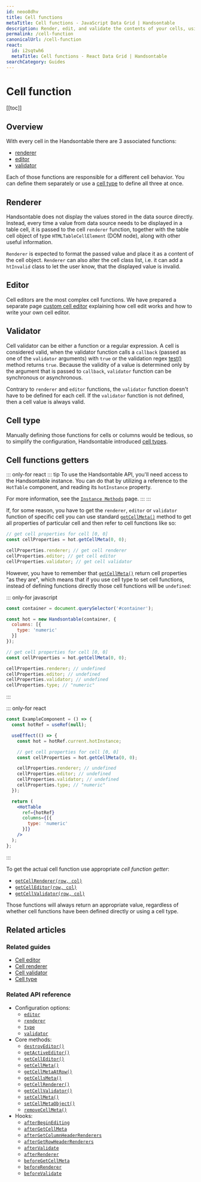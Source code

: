 ```yaml
---
id: neoo8dhv
title: Cell functions
metaTitle: Cell functions - JavaScript Data Grid | Handsontable
description: Render, edit, and validate the contents of your cells, using Handsontable's cell functions. Quickly set up your cell, using cell types.
permalink: /cell-function
canonicalUrl: /cell-function
react:
  id: i2sqtwh6
  metaTitle: Cell functions - React Data Grid | Handsontable
searchCategory: Guides
---
```


# Cell function

[[toc]]

## Overview

With every cell in the Handsontable there are 3 associated functions:

* [renderer](#renderer)
* [editor](#editor)
* [validator](#validator)

Each of those functions are responsible for a different cell behavior. You can define them separately or use a [cell type](#cell-type) to define all three at once.

## Renderer

Handsontable does not display the values stored in the data source directly. Instead, every time a value from data source needs to be displayed in a table cell, it is passed to the cell `renderer` function, together with the table cell object of type `HTMLTableCellElement` (DOM node), along with other useful information.

`Renderer` is expected to format the passed value and place it as a content of the cell object. `Renderer` can also alter the cell class list, i.e. it can add a `htInvalid` class to let the user know, that the displayed value is invalid.

## Editor

Cell editors are the most complex cell functions. We have prepared a separate page [custom cell editor](@/guides/cell-functions/cell-editor.md) explaining how cell edit works and how to write your own cell editor.

## Validator

Cell validator can be either a function or a regular expression. A cell is considered valid, when the validator function calls a `callback` (passed as one of the `validator` arguments) with `true` or the validation regex [test()](https://developer.mozilla.org/en-US/docs/Web/JavaScript/Reference/Global_Objects/RegExp/test) method returns `true`. Because the validity of a value is determined only by the argument that is passed to `callback`, `validator` function can be synchronous or asynchronous.

Contrary to `renderer` and `editor` functions, the `validator` function doesn't have to be defined for each cell. If the `validator` function is not defined, then a cell value is always valid.

## Cell type

Manually defining those functions for cells or columns would be tedious, so to simplify the configuration, Handsontable introduced [cell types](@/guides/cell-types/cell-type.md).

## Cell functions getters

::: only-for react
::: tip
To use the Handsontable API, you'll need access to the Handsontable instance. You can do that by utilizing a reference to the `HotTable` component, and reading its `hotInstance` property.

For more information, see the [`Instance Methods`](@/guides/getting-started/react-methods.md) page.
:::
:::

If, for some reason, you have to get the `renderer`, `editor` or `validator` function of specific cell you can use standard [`getCellMeta()`](@/api/core.md#getcellmeta) method to get all properties of particular cell and then refer to cell functions like so:

```js
// get cell properties for cell [0, 0]
const cellProperties = hot.getCellMeta(0, 0);

cellProperties.renderer; // get cell renderer
cellProperties.editor; // get cell editor
cellProperties.validator; // get cell validator
```

However, you have to remember that [`getCellMeta()`](@/api/core.md#getcellmeta) return cell properties "as they are", which means that if you use cell type to set cell functions, instead of defining functions directly those cell functions will be `undefined`:

::: only-for javascript
```js
const container = document.querySelector('#container');

const hot = new Handsontable(container, {
  columns: [{
    type: 'numeric'
  }]
});

// get cell properties for cell [0, 0]
const cellProperties = hot.getCellMeta(0, 0);

cellProperties.renderer; // undefined
cellProperties.editor; // undefined
cellProperties.validator; // undefined
cellProperties.type; // "numeric"
```
:::

::: only-for react
```jsx
const ExampleComponent = () => {
  const hotRef = useRef(null);

  useEffect(() => {
    const hot = hotRef.current.hotInstance;

    // get cell properties for cell [0, 0]
    const cellProperties = hot.getCellMeta(0, 0);

    cellProperties.renderer; // undefined
    cellProperties.editor; // undefined
    cellProperties.validator; // undefined
    cellProperties.type; // "numeric"
  });

  return (
    <HotTable
      ref={hotRef}
      columns={[{
        type: 'numeric'
      }]}
    />
  );
};
```
:::

To get the actual cell function use appropriate _cell function getter_:

* [`getCellRenderer(row, col)`](@/api/core.md#getcellrenderer)
* [`getCellEditor(row, col)`](@/api/core.md#getcelleditor)
* [`getCellValidator(row, col)`](@/api/core.md#getcellvalidator)

Those functions will always return an appropriate value, regardless of whether cell functions have been defined directly or using a cell type.

## Related articles

### Related guides

- [Cell editor](@/guides/cell-functions/cell-editor.md)
- [Cell renderer](@/guides/cell-functions/cell-renderer.md)
- [Cell validator](@/guides/cell-functions/cell-validator.md)
- [Cell type](@/guides/cell-types/cell-type.md)

### Related API reference

- Configuration options:
  - [`editor`](@/api/options.md#editor)
  - [`renderer`](@/api/options.md#renderer)
  - [`type`](@/api/options.md#type)
  - [`validator`](@/api/options.md#validator)
- Core methods:
  - [`destroyEditor()`](@/api/core.md#destroyeditor)
  - [`getActiveEditor()`](@/api/core.md#getactiveeditor)
  - [`getCellEditor()`](@/api/core.md#getcelleditor)
  - [`getCellMeta()`](@/api/core.md#getcellmeta)
  - [`getCellMetaAtRow()`](@/api/core.md#getcellmetaatrow)
  - [`getCellsMeta()`](@/api/core.md#getcellsmeta)
  - [`getCellRenderer()`](@/api/core.md#getcellrenderer)
  - [`getCellValidator()`](@/api/core.md#getcellvalidator)
  - [`setCellMeta()`](@/api/core.md#setcellmeta)
  - [`setCellMetaObject()`](@/api/core.md#setcellmetaobject)
  - [`removeCellMeta()`](@/api/core.md#removecellmeta)
- Hooks:
  - [`afterBeginEditing`](@/api/hooks.md#afterbeginediting)
  - [`afterGetCellMeta`](@/api/hooks.md#aftergetcellmeta)
  - [`afterGetColumnHeaderRenderers`](@/api/hooks.md#aftergetcolumnheaderrenderers)
  - [`afterGetRowHeaderRenderers`](@/api/hooks.md#aftergetrowheaderrenderers)
  - [`afterValidate`](@/api/hooks.md#aftervalidate)
  - [`afterRenderer`](@/api/hooks.md#afterrenderer)
  - [`beforeGetCellMeta`](@/api/hooks.md#beforegetcellmeta)
  - [`beforeRenderer`](@/api/hooks.md#beforerenderer)
  - [`beforeValidate`](@/api/hooks.md#beforevalidate)
